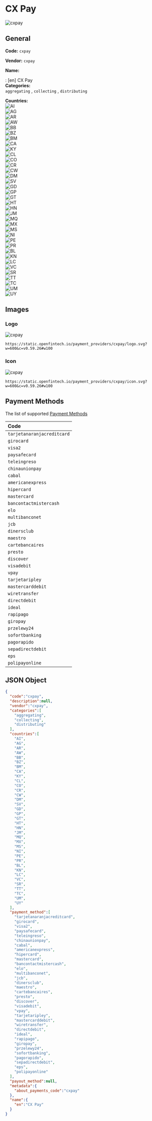 
# CX Pay 
![cxpay](https://static.openfintech.io/payment_providers/cxpay/logo.svg?w=600&c=v0.59.26#w100)  

## General 
 
**Code:** `cxpay`  
 
**Vendor:** `cxpay`  
 
**Name:**  
 
:	[en] CX Pay  
**Categories:**  
`aggregating`  , `collecting`  , `distributing`  
 
**Countries:**  
![AI](https://cdnjs.cloudflare.com/ajax/libs/flag-icon-css/3.3.0/flags/4x3/AI.svg#w24)  
![AG](https://cdnjs.cloudflare.com/ajax/libs/flag-icon-css/3.3.0/flags/4x3/AG.svg#w24)  
![AR](https://cdnjs.cloudflare.com/ajax/libs/flag-icon-css/3.3.0/flags/4x3/AR.svg#w24)  
![AW](https://cdnjs.cloudflare.com/ajax/libs/flag-icon-css/3.3.0/flags/4x3/AW.svg#w24)  
![BB](https://cdnjs.cloudflare.com/ajax/libs/flag-icon-css/3.3.0/flags/4x3/BB.svg#w24)  
![BZ](https://cdnjs.cloudflare.com/ajax/libs/flag-icon-css/3.3.0/flags/4x3/BZ.svg#w24)  
![BM](https://cdnjs.cloudflare.com/ajax/libs/flag-icon-css/3.3.0/flags/4x3/BM.svg#w24)  
![CA](https://cdnjs.cloudflare.com/ajax/libs/flag-icon-css/3.3.0/flags/4x3/CA.svg#w24)  
![KY](https://cdnjs.cloudflare.com/ajax/libs/flag-icon-css/3.3.0/flags/4x3/KY.svg#w24)  
![CL](https://cdnjs.cloudflare.com/ajax/libs/flag-icon-css/3.3.0/flags/4x3/CL.svg#w24)  
![CO](https://cdnjs.cloudflare.com/ajax/libs/flag-icon-css/3.3.0/flags/4x3/CO.svg#w24)  
![CR](https://cdnjs.cloudflare.com/ajax/libs/flag-icon-css/3.3.0/flags/4x3/CR.svg#w24)  
![CW](https://cdnjs.cloudflare.com/ajax/libs/flag-icon-css/3.3.0/flags/4x3/CW.svg#w24)  
![DM](https://cdnjs.cloudflare.com/ajax/libs/flag-icon-css/3.3.0/flags/4x3/DM.svg#w24)  
![SV](https://cdnjs.cloudflare.com/ajax/libs/flag-icon-css/3.3.0/flags/4x3/SV.svg#w24)  
![GD](https://cdnjs.cloudflare.com/ajax/libs/flag-icon-css/3.3.0/flags/4x3/GD.svg#w24)  
![GP](https://cdnjs.cloudflare.com/ajax/libs/flag-icon-css/3.3.0/flags/4x3/GP.svg#w24)  
![GT](https://cdnjs.cloudflare.com/ajax/libs/flag-icon-css/3.3.0/flags/4x3/GT.svg#w24)  
![HT](https://cdnjs.cloudflare.com/ajax/libs/flag-icon-css/3.3.0/flags/4x3/HT.svg#w24)  
![HN](https://cdnjs.cloudflare.com/ajax/libs/flag-icon-css/3.3.0/flags/4x3/HN.svg#w24)  
![JM](https://cdnjs.cloudflare.com/ajax/libs/flag-icon-css/3.3.0/flags/4x3/JM.svg#w24)  
![MQ](https://cdnjs.cloudflare.com/ajax/libs/flag-icon-css/3.3.0/flags/4x3/MQ.svg#w24)  
![MX](https://cdnjs.cloudflare.com/ajax/libs/flag-icon-css/3.3.0/flags/4x3/MX.svg#w24)  
![MS](https://cdnjs.cloudflare.com/ajax/libs/flag-icon-css/3.3.0/flags/4x3/MS.svg#w24)  
![NI](https://cdnjs.cloudflare.com/ajax/libs/flag-icon-css/3.3.0/flags/4x3/NI.svg#w24)  
![PE](https://cdnjs.cloudflare.com/ajax/libs/flag-icon-css/3.3.0/flags/4x3/PE.svg#w24)  
![PR](https://cdnjs.cloudflare.com/ajax/libs/flag-icon-css/3.3.0/flags/4x3/PR.svg#w24)  
![BL](https://cdnjs.cloudflare.com/ajax/libs/flag-icon-css/3.3.0/flags/4x3/BL.svg#w24)  
![KN](https://cdnjs.cloudflare.com/ajax/libs/flag-icon-css/3.3.0/flags/4x3/KN.svg#w24)  
![LC](https://cdnjs.cloudflare.com/ajax/libs/flag-icon-css/3.3.0/flags/4x3/LC.svg#w24)  
![VC](https://cdnjs.cloudflare.com/ajax/libs/flag-icon-css/3.3.0/flags/4x3/VC.svg#w24)  
![SR](https://cdnjs.cloudflare.com/ajax/libs/flag-icon-css/3.3.0/flags/4x3/SR.svg#w24)  
![TT](https://cdnjs.cloudflare.com/ajax/libs/flag-icon-css/3.3.0/flags/4x3/TT.svg#w24)  
![TC](https://cdnjs.cloudflare.com/ajax/libs/flag-icon-css/3.3.0/flags/4x3/TC.svg#w24)  
![UM](https://cdnjs.cloudflare.com/ajax/libs/flag-icon-css/3.3.0/flags/4x3/UM.svg#w24)  
![UY](https://cdnjs.cloudflare.com/ajax/libs/flag-icon-css/3.3.0/flags/4x3/UY.svg#w24)  
 

## Images 

### Logo 
 
![cxpay](https://static.openfintech.io/payment_providers/cxpay/logo.svg?w=600&c=v0.59.26#w100)  

```
https://static.openfintech.io/payment_providers/cxpay/logo.svg?w=600&c=v0.59.26#w100
```  

### Icon 
 
![cxpay](https://static.openfintech.io/payment_providers/cxpay/icon.svg?w=600&c=v0.59.26#w100)  

```
https://static.openfintech.io/payment_providers/cxpay/icon.svg?w=600&c=v0.59.26#w100
```  

## Payment Methods 
 
The list of supported  [Payment Methods](#) 

|Code| 
|:---| 
|`tarjetanaranjacreditcard` | 
|`girocard` | 
|`visa2` | 
|`paysafecard` | 
|`teleingreso` | 
|`chinaunionpay` | 
|`cabal` | 
|`americanexpress` | 
|`hipercard` | 
|`mastercard` | 
|`bancontactmistercash` | 
|`elo` | 
|`multibanconet` | 
|`jcb` | 
|`dinersclub` | 
|`maestro` | 
|`cartebancaires` | 
|`presto` | 
|`discover` | 
|`visadebit` | 
|`vpay` | 
|`tarjetaripley` | 
|`mastercarddebit` | 
|`wiretransfer` | 
|`directdebit` | 
|`ideal` | 
|`rapipago` | 
|`giropay` | 
|`przelewy24` | 
|`sofortbanking` | 
|`pagorapido` | 
|`sepadirectdebit` | 
|`eps` | 
|`polipayonline` | 
 

## JSON Object 

```json
{
  "code":"cxpay",
  "description":null,
  "vendor":"cxpay",
  "categories":[
    "aggregating",
    "collecting",
    "distributing"
  ],
  "countries":[
    "AI",
    "AG",
    "AR",
    "AW",
    "BB",
    "BZ",
    "BM",
    "CA",
    "KY",
    "CL",
    "CO",
    "CR",
    "CW",
    "DM",
    "SV",
    "GD",
    "GP",
    "GT",
    "HT",
    "HN",
    "JM",
    "MQ",
    "MX",
    "MS",
    "NI",
    "PE",
    "PR",
    "BL",
    "KN",
    "LC",
    "VC",
    "SR",
    "TT",
    "TC",
    "UM",
    "UY"
  ],
  "payment_method":[
    "tarjetanaranjacreditcard",
    "girocard",
    "visa2",
    "paysafecard",
    "teleingreso",
    "chinaunionpay",
    "cabal",
    "americanexpress",
    "hipercard",
    "mastercard",
    "bancontactmistercash",
    "elo",
    "multibanconet",
    "jcb",
    "dinersclub",
    "maestro",
    "cartebancaires",
    "presto",
    "discover",
    "visadebit",
    "vpay",
    "tarjetaripley",
    "mastercarddebit",
    "wiretransfer",
    "directdebit",
    "ideal",
    "rapipago",
    "giropay",
    "przelewy24",
    "sofortbanking",
    "pagorapido",
    "sepadirectdebit",
    "eps",
    "polipayonline"
  ],
  "payout_method":null,
  "metadata":{
    "about_payments_code":"cxpay"
  },
  "name":{
    "en":"CX Pay"
  }
}
```  
